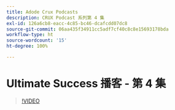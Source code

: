 ```yaml
---
title: Adode Crux Podcasts
description: CRUX Podcast 系列第 4 集
exl-id: 126a6cb8-eacc-4c85-bc46-dcafcdd07dc8
source-git-commit: 06aa435f34911cc5adf7cf40c8c8e15693178bda
workflow-type: ht
source-wordcount: '15'
ht-degree: 100%

---
```


# Ultimate Success 播客 - 第 4 集

>[!VIDEO](https://video.tv.adobe.com/v/3428830?quality=12learn=on)
